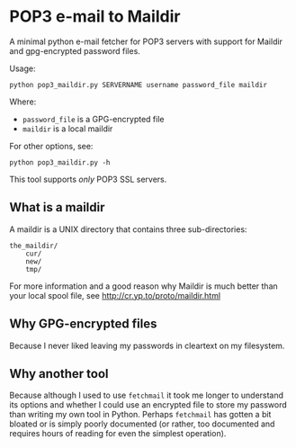POP3 e-mail to Maildir
======================

A minimal python e-mail fetcher for POP3 servers with support for Maildir and gpg-encrypted password files.

Usage:

    python pop3_maildir.py SERVERNAME username password_file maildir

Where:

 * `password_file` is a GPG-encrypted file
 * `maildir` is a local maildir

For other options, see:

    python pop3_maildir.py -h

This tool supports  *only* POP3 SSL servers.

What is a maildir
-----------------

A maildir is a UNIX directory that contains three sub-directories:

    the_maildir/
        cur/
        new/
        tmp/

For more information and a good reason why Maildir is much better than your local spool file, see http://cr.yp.to/proto/maildir.html


Why GPG-encrypted files
-----------------------

Because I never liked leaving my passwords in cleartext on my filesystem.


Why another tool
----------------

Because although I used to use `fetchmail` it took me longer to understand its options and whether I could use an encrypted file to store my password than writing my own tool in Python. Perhaps `fetchmail` has gotten a bit bloated or is simply poorly documented (or rather, too documented and requires hours of reading for even the simplest operation).
